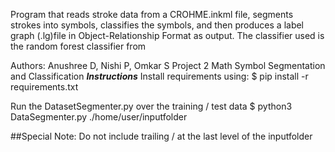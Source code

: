 Program that reads stroke data from a CROHME.inkml file, segments strokes into symbols, classifies the symbols, and then produces a label graph (.lg)file in Object-Relationship Format as output. The classifier used is the random forest classifier from  

Authors: Anushree D, Nishi P, Omkar S
Project 2 Math Symbol Segmentation and Classification
*****************Instructions*****************
Install requirements using:
    $ pip install -r requirements.txt

Run the DatasetSegmenter.py over the training / test data
    $ python3 DataSegmenter.py ./home/user/inputfolder

##Special Note: Do not include trailing / at the last level of the inputfolder
